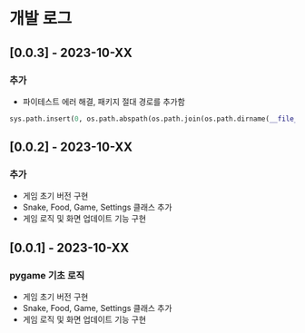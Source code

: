 # 개발 로그

## [0.0.3] - 2023-10-XX
### 추가
- 파이테스트 에러 해결, 패키지 절대 경로를 추가함
```python
sys.path.insert(0, os.path.abspath(os.path.join(os.path.dirname(__file__), '../src')))
```

## [0.0.2] - 2023-10-XX
### 추가
- 게임 초기 버전 구현
- Snake, Food, Game, Settings 클래스 추가
- 게임 로직 및 화면 업데이트 기능 구현


## [0.0.1] - 2023-10-XX
### pygame 기초 로직
- 게임 초기 버전 구현
- Snake, Food, Game, Settings 클래스 추가
- 게임 로직 및 화면 업데이트 기능 구현
